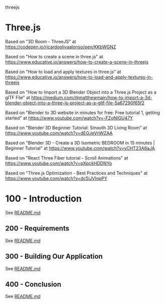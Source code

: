 threejs
# Three.js

Based on "3D Room - ThreeJS" at https://codepen.io/ricardoolivaalonso/pen/KKbWGNZ

Based on "How to create a scene in three.js" at https://www.educative.io/answers/how-to-create-a-scene-in-threejs

Based on "How to load and apply textures in three.js" at https://www.educative.io/answers/how-to-load-and-apply-textures-in-threejs

Based on "How to Import a 3D Blender Object into a Three.js Project as a glTF File" at https://medium.com/@matthewmain/how-to-import-a-3d-blender-object-into-a-three-js-project-as-a-gltf-file-5a67290f65f2

Based on "Blender to 3D website in minutes for free: Free tutorial 1, getting started" at https://www.youtube.com/watch?v=-FZoNIGU47Y

Based on "Blender 3D Beginner Tutorial: Smooth 3D Living Room" at https://www.youtube.com/watch?v=dEGJeVnWZAA

Based on "Blender 3D - Create a 3D Isometric BEDROOM in 15 minutes | Beginner Tutorial" at https://www.youtube.com/watch?v=yCHT23A6aJA

Based on "React Three Fiber tutorial - Scroll Animations" at https://www.youtube.com/watch?v=pXpckHDDNYo

Based on "Three.js Optimization - Best Practices and Techniques" at https://www.youtube.com/watch?v=dc5iJVInpPY

# 100 - Introduction

See [README.md](./100/README.md)

## 200 - Requirements

See [README.md](./200/README.md)

## 300 - Building Our Application

See [README.md](./300/README.md)

## 400 - Conclusion

See [README.md](./400/README.md)

